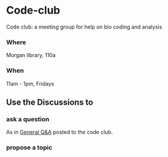 # Code-club
Code club: a meeting group for help on bio coding and analysis

<script src="https://giscus.app/client.js"
        data-repo="Colorado-State-University-CMB/Code-club"
        data-repo-id="R_kgDOJh5bSg"
        data-category="Announcements"
        data-category-id="DIC_kwDOJh5bSs4CWbG2"
        data-mapping="og:title"
        data-strict="0"
        data-reactions-enabled="1"
        data-emit-metadata="0"
        data-input-position="bottom"
        data-theme="preferred_color_scheme"
        data-lang="en"
        crossorigin="anonymous"
        async>
</script>

### Where
Morgan library, 110a

### When
11am - 1pm, Fridays

## Use the Discussions to

### ask a question

As in [General Q&A](https://github.com/Colorado-State-University-CMB/Code-club/discussions/categories/q-a) posted to the code club.

### propose a topic


